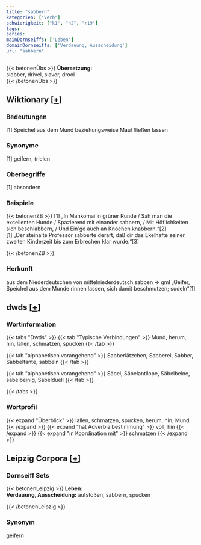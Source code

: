 ```yaml
---
title: "sabbern"
kategorien: ["Verb"]
schwierigkeit: ["k1", "h2", "r19"]
tags:
series:
mainDornseiffs: ['Leben']
domainDornseiffs: ['Verdauung, Ausscheidung']
url: "sabbern"
---
```


{{< betonenÜbs >}}
**Übersetzung:**  
slobber, drivel, slaver, drool  
{{< /betonenÜbs >}}

## Wiktionary [[+](https://de.wiktionary.org/wiki/sabbern)]

### Bedeutungen
[1] Speichel aus dem Mund beziehungsweise Maul fließen lassen  

### Synonyme
[1] geifern, trielen  

### Oberbegriffe
[1] absondern  

### Beispiele
{{< betonenZB >}}
[1] „In Mankomai in grüner Runde / Sah man die excellenten Hunde / Spazierend mit einander sabbern, / Mit Höflichkeiten sich beschlabbern, / Und Ein'ge auch an Knochen knabbern.“[2]  
[1] „Der steinalte Professor sabberte derart, daß dir das Ekelhafte seiner zweiten Kinderzeit bis zum Erbrechen klar wurde.“[3]  

{{< /betonenZB >}}
### Herkunft
aus dem Niederdeutschen von mittelniederdeutsch sabben → gml „Geifer, Speichel aus dem Munde rinnen lassen, sich damit beschmutzen; sudeln“[1]  



## dwds [[+](https://www.dwds.de/wb/sabbern)]

### Wortinformation
{{< tabs "Dwds" >}}
{{< tab "Typische Verbindungen" >}}
Mund, herum, hin, lallen, schmatzen, spucken
{{< /tab >}}

{{< tab "alphabetisch vorangehend" >}}
Sabberlätzchen, Sabberei, Sabber, Sabbeltante, sabbeln
{{< /tab >}}

{{< tab "alphabetisch vorangehend" >}}
Säbel, Säbelantilope, Säbelbeine, säbelbeinig, Säbelduell
{{< /tab >}}

{{< /tabs >}}

### Wortprofil
{{< expand "Überblick" >}} lallen, schmatzen, spucken, herum, hin, Mund {{< /expand >}}
{{< expand "hat Adverbialbestimmung" >}} voll, hin {{< /expand >}}
{{< expand "in Koordination mit" >}} schmatzen {{< /expand >}}

## Leipzig Corpora [[+](https://corpora.uni-leipzig.de/en/res?word=sabbern&corpusId=deu_newscrawl-public_2018)]

### Dornseiff Sets
{{< betonenLeipzig >}}
**Leben:**  
**Verdauung, Ausscheidung:** aufstoßen, sabbern, spucken  

{{< /betonenLeipzig >}}

### Synonym
geifern


